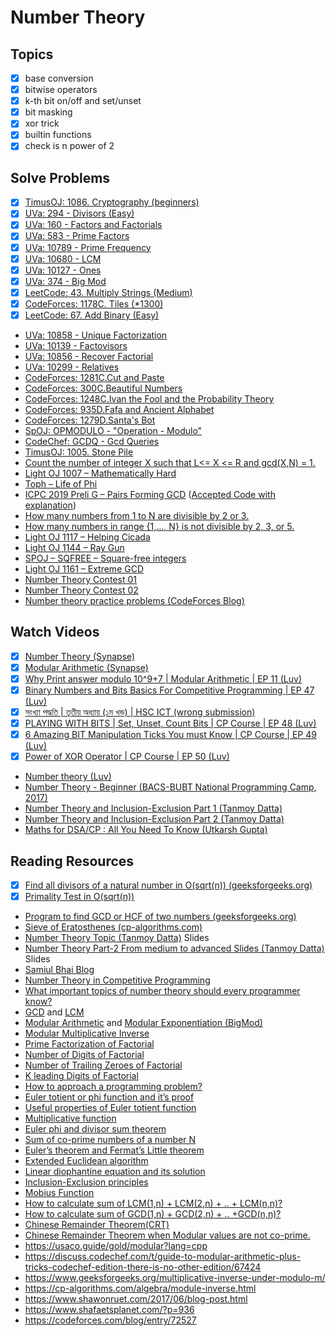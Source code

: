 # Number Theory

## Topics

- [x] base conversion
- [x] bitwise operators
- [x] k-th bit on/off and set/unset
- [x] bit masking
- [x] xor trick
- [x] builtin functions
- [x] check is n power of 2

<!-- - Number Theory
  - [x] Divisors
  - [x] Primality test
  - [x] Prime Factors
  - [x] Sieve-of-Eratosthenes
  - [x] String-Multiplication
- Modular Arithmetic
  - [x] Addition, Subtraction and Multiplication modulo formula
  - [x] BigMod
  - Innerve Module
  - Multiplicative Inverse
  - Extend Euclid
    -->

## Solve Problems

- [x] [TimusOJ: 1086. Cryptography (beginners)](https://acm.timus.ru/problem.aspx?space=1&num=1086)
- [x] [UVa: 294 - Divisors (Easy)](https://onlinejudge.org/index.php?option=onlinejudge&Itemid=8&page=show_problem&problem=230)
- [x] [UVa: 160 - Factors and Factorials](https://onlinejudge.org/index.php?option=com_onlinejudge&Itemid=8&page=show_problem&problem=96)
- [x] [UVa: 583 - Prime Factors](https://onlinejudge.org/index.php?option=com_onlinejudge&Itemid=8&page=show_problem&problem=524)
- [x] [UVa: 10789 - Prime Frequency](https://onlinejudge.org/index.php?option=com_onlinejudge&Itemid=8&page=show_problem&problem=1730)
- [x] [UVa: 10680 - LCM](https://onlinejudge.org/index.php?option=com_onlinejudge&Itemid=8&page=show_problem&problem=1621)
- [x] [UVa: 10127 - Ones](https://onlinejudge.org/index.php?option=com_onlinejudge&Itemid=8&page=show_problem&problem=1068)
- [x] [UVa: 374 - Big Mod](https://onlinejudge.org/index.php?option=com_onlinejudge&Itemid=8&page=show_problem&problem=310)
- [x] [LeetCode: 43. Multiply Strings (Medium)](https://leetcode.com/problems/multiply-strings/)
- [x] [CodeForces: 1178C. Tiles (\*1300)](https://codeforces.com/contest/1178/problem/C)
- [x] [LeetCode: 67. Add Binary (Easy)](https://leetcode.com/problems/add-binary)
- [UVa: 10858 - Unique Factorization](https://onlinejudge.org/index.php?option=com_onlinejudge&Itemid=8&page=show_problem&problem=1799)
- [UVa: 10139 - Factovisors](https://onlinejudge.org/index.php?option=com_onlinejudge&Itemid=8&page=show_problem&problem=1080)
- [UVa: 10856 - Recover Factorial](https://onlinejudge.org/index.php?option=com_onlinejudge&Itemid=8&page=show_problem&problem=1797)
- [UVa: 10299 - Relatives](https://onlinejudge.org/index.php?option=com_onlinejudge&Itemid=8&page=show_problem&problem=1240)
- [CodeForces: 1281C.Cut and Paste](https://codeforces.com/problemset/problem/1281/C)
- [CodeForces: 300C.Beautiful Numbers](https://codeforces.com/problemset/problem/300/C)
- [CodeForces: 1248C.Ivan the Fool and the Probability Theory](https://codeforces.com/problemset/problem/1248/C)
- [CodeForces: 935D.Fafa and Ancient Alphabet](https://codeforces.com/problemset/problem/935/D)
- [CodeForces: 1279D.Santa's Bot](https://codeforces.com/problemset/problem/1279/D)
- [SpOJ: OPMODULO - "Operation - Modulo"](https://www.spoj.com/problems/OPMODULO/)
- [CodeChef: GCDQ - Gcd Queries](https://www.codechef.com/problems/GCDQ)
- [TimusOJ: 1005. Stone Pile](https://acm.timus.ru/problem.aspx?space=1&num=1005)
- [Count the number of integer X such that L<= X <= R and gcd(X,N) = 1.](https://youtu.be/DTXvtKf3X_E?t=2600)
- [Light OJ 1007 – Mathematically Hard](https://youtu.be/DTXvtKf3X_E?t=3209)
- [Toph – Life of Phi](https://youtu.be/DTXvtKf3X_E?t=3629)
- [ICPC 2019 Preli G – Pairs Forming GCD](https://youtu.be/DTXvtKf3X_E?t=4537) ([Accepted Code with explanation](https://turing13.com/2020/07/16/icpc-2019-preli-g-pairs-forming-gcd/))
- [How many numbers from 1 to N are divisible by 2 or 3.](https://youtu.be/DTXvtKf3X_E?t=8260)
- [How many numbers in range {1,…, N} is not divisible by 2, 3, or 5.](https://youtu.be/DTXvtKf3X_E?t=8508)
- [Light OJ 1117 – Helping Cicada](https://youtu.be/DTXvtKf3X_E?t=8875)
- [Light OJ 1144 – Ray Gun](https://youtu.be/DTXvtKf3X_E?t=9026)
- [SPOJ – SQFREE – Square-free integers](https://youtu.be/DTXvtKf3X_E?t=10653)
- [Light OJ 1161 – Extreme GCD](https://youtu.be/DTXvtKf3X_E?t=11066)
- [Number Theory Contest 01](https://vjudge.net/contest/381131)
- [Number Theory Contest 02](https://vjudge.net/contest/381132)
- [Number theory practice problems (CodeForces Blog)](https://codeforces.com/blog/entry/49494)

## Watch Videos

- [x] [Number Theory (Synapse)](https://youtu.be/kr0cL7nOauc)
- [x] [Modular Arithmetic (Synapse)](https://youtu.be/RsWquJtpn0E)
- [x] [Why Print answer modulo 10^9+7 | Modular Arithmetic | EP 11 (Luv)](https://youtu.be/RCq5TYMZEwg)
- [x] [Binary Numbers and Bits Basics For Competitive Programming | EP 47 (Luv)](https://youtu.be/DYwhXwGj1L4)
- [x] [সংখ্যা পদ্ধতি | তৃতীয় অধ্যায় (১ম খন্ড) | HSC ICT (wrong submission)](https://youtube.com/playlist?list=PL0G2Ga9ALv6lrpxwuG2KE73ohn4K8GatJ)
- [x] [PLAYING WITH BITS | Set, Unset, Count Bits | CP Course | EP 48 (Luv)](https://youtu.be/yEa0vkjJSf0)
- [x] [6 Amazing BIT Manipulation Ticks You must Know | CP Course | EP 49 (Luv)](https://youtu.be/XjtYsFjXtoE)
- [x] [Power of XOR Operator | CP Course | EP 50 (Luv)](https://youtu.be/SFOlkUnjtA4)
- [Number theory (Luv)](https://youtube.com/playlist?list=PLauivoElc3giVROwL-6g9hO-LlSen_NaV)
- [Number Theory - Beginner (BACS-BUBT National Programming Camp, 2017)](https://youtu.be/gk2MUZc8jTM)
- [Number Theory and Inclusion-Exclusion Part 1 (Tanmoy Datta)](https://youtu.be/tDzHLd3UCo0)
- [Number Theory and Inclusion-Exclusion Part 2 (Tanmoy Datta)](https://youtu.be/DTXvtKf3X_E)
- [Maths for DSA/CP : All You Need To Know (Utkarsh Gupta)](https://youtu.be/tDM6lT-qjys?t=110)

## Reading Resources

- [x] [Find all divisors of a natural number in O(sqrt(n)) (geeksforgeeks.org)](https://www.geeksforgeeks.org/find-all-divisors-of-a-natural-number-set-2/)
- [x] [Primality Test in O(sqrt(n))](https://www.learndsa.com/2020/07/introduction-to-prime-numbers-and-primality-test-in-sqrt-n-time-complexity.html)
- [Program to find GCD or HCF of two numbers (geeksforgeeks.org)](https://www.geeksforgeeks.org/c-program-find-gcd-hcf-two-numbers/)
- [Sieve of Eratosthenes (cp-algorithms.com)](https://cp-algorithms.com/algebra/sieve-of-eratosthenes.html)
- [Number Theory Topic (Tanmoy Datta)](https://docs.google.com/document/d/1NsGMyQSxa9xU-MrLQRcU1NYEZLDNm3xEeirqq5b-Liw/edit?usp=sharing) Slides
- [Number Theory Part-2 From medium to advanced Slides (Tanmoy Datta)](https://docs.google.com/presentation/d/1Svz9YBCYZqXUCWZ-lpHSu0itkPiN7q5IEI-wMGjwX7w/edit?usp=sharing) Slides
- [Samiul Bhai Blog](https://forthright48.com/p-cpps-101/)
- [Number Theory in Competitive Programming](https://artofproblemsolving.com/community/c90633h1291397)
- [What important topics of number theory should every programmer know?](https://www.quora.com/Number-Theory/What-important-topics-of-number-theory-should-every-programmer-know)
- [GCD](https://forthright48.com/euclidean-algorithm/) and [LCM](https://forthright48.com/lowest-common-multiple-of-two-number/)
- [Modular Arithmetic](https://forthright48.com/introduction-to-modular-arithmetic/) and [Modular Exponentiation (BigMod)](https://forthright48.com/modular-exponentiation/)
- [Modular Multiplicative Inverse](https://forthright48.com/modular-multiplicative-inverse/)
- [Prime Factorization of Factorial](https://forthright48.com/prime-factorization-of-factorial/)
- [Number of Digits of Factorial](https://forthright48.com/number-of-digits-of-factorial/)
- [Number of Trailing Zeroes of Factorial](https://forthright48.com/number-of-trailing-zeroes-of-factorial/)
- [K leading Digits of Factorial](https://forthright48.com/leading-digits-of-factorial/)
- [How to approach a programming problem?](https://youtu.be/DTXvtKf3X_E?t=3497)
- [Euler totient or phi function and it’s proof](https://forthright48.com/euler-totient-or-phi-function)
- [Useful properties of Euler totient function](https://youtu.be/DTXvtKf3X_E?t=2109)
- [Multiplicative function](https://forthright48.com/multiplicative-function/)
- [Euler phi and divisor sum theorem](https://forthright48.com/euler-phi-extension-and-divisor-sum/)
- [Sum of co-prime numbers of a number N](https://forthright48.com/sum-of-coprime-numbers-of-integer/)
- [Euler’s theorem and Fermat’s Little theorem](https://forthright48.com/eulers-theorem-and-fermats-little-theorem/)
- [Extended Euclidean algorithm](https://forthright48.com/extended-euclidean-algorithm/)
- [Linear diophantine equation and its solution](https://forthright48.com/linear-diophantine-equation/)
- [Inclusion-Exclusion principles](https://cp-algorithms.com/combinatorics/inclusion-exclusion.html)
- [Mobius Function](https://brilliant.org/wiki/mobius-function/)
- [How to calculate sum of LCM(1,n) + LCM(2,n) + .. + LCM(n,n)?](https://forthright48.com/spoj-lcmsum-lcm-sum)
- [How to calculate sum of GCD(1,n) + GCD(2,n) + .. +GCD(n,n)?](https://forthright48.com/gcd-sum-function/)
- [Chinese Remainder Theorem(CRT)](https://forthright48.com/chinese-remainder-theorem-part-1-coprime-moduli/)
- [Chinese Remainder Theorem when Modular values are not co-prime.](https://forthright48.com/chinese-remainder-theorem-part-2-non-coprime-moduli/)
- https://usaco.guide/gold/modular?lang=cpp
- https://discuss.codechef.com/t/guide-to-modular-arithmetic-plus-tricks-codechef-edition-there-is-no-other-edition/67424
- https://www.geeksforgeeks.org/multiplicative-inverse-under-modulo-m/
- https://cp-algorithms.com/algebra/module-inverse.html
- https://www.shawonruet.com/2017/06/blog-post.html
- https://www.shafaetsplanet.com/?p=936
- https://codeforces.com/blog/entry/72527
